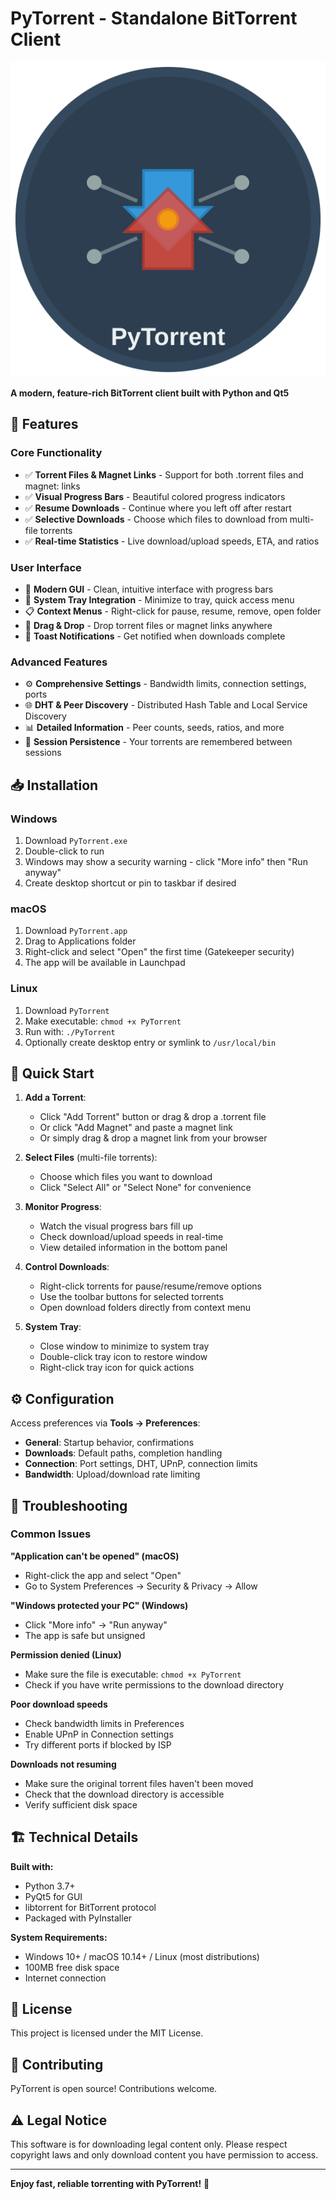 # PyTorrent - Standalone BitTorrent Client

![PyTorrent](icon.svg)

**A modern, feature-rich BitTorrent client built with Python and Qt5**

## 🚀 Features

### Core Functionality
- ✅ **Torrent Files & Magnet Links** - Support for both .torrent files and magnet: links
- ✅ **Visual Progress Bars** - Beautiful colored progress indicators
- ✅ **Resume Downloads** - Continue where you left off after restart
- ✅ **Selective Downloads** - Choose which files to download from multi-file torrents
- ✅ **Real-time Statistics** - Live download/upload speeds, ETA, and ratios

### User Interface
- 🎨 **Modern GUI** - Clean, intuitive interface with progress bars
- 🔄 **System Tray Integration** - Minimize to tray, quick access menu
- 📋 **Context Menus** - Right-click for pause, resume, remove, open folder
- 📁 **Drag & Drop** - Drop torrent files or magnet links anywhere
- 🔔 **Toast Notifications** - Get notified when downloads complete

### Advanced Features
- ⚙️ **Comprehensive Settings** - Bandwidth limits, connection settings, ports
- 🌐 **DHT & Peer Discovery** - Distributed Hash Table and Local Service Discovery
- 📊 **Detailed Information** - Peer counts, seeds, ratios, and more
- 💾 **Session Persistence** - Your torrents are remembered between sessions

## 📥 Installation

### Windows
1. Download `PyTorrent.exe`
2. Double-click to run
3. Windows may show a security warning - click "More info" then "Run anyway"
4. Create desktop shortcut or pin to taskbar if desired

### macOS
1. Download `PyTorrent.app`
2. Drag to Applications folder
3. Right-click and select "Open" the first time (Gatekeeper security)
4. The app will be available in Launchpad

### Linux
1. Download `PyTorrent`
2. Make executable: `chmod +x PyTorrent`
3. Run with: `./PyTorrent`
4. Optionally create desktop entry or symlink to `/usr/local/bin`

## 🎯 Quick Start

1. **Add a Torrent**:
   - Click "Add Torrent" button or drag & drop a .torrent file
   - Or click "Add Magnet" and paste a magnet link
   - Or simply drag & drop a magnet link from your browser

2. **Select Files** (multi-file torrents):
   - Choose which files you want to download
   - Click "Select All" or "Select None" for convenience

3. **Monitor Progress**:
   - Watch the visual progress bars fill up
   - Check download/upload speeds in real-time
   - View detailed information in the bottom panel

4. **Control Downloads**:
   - Right-click torrents for pause/resume/remove options
   - Use the toolbar buttons for selected torrents
   - Open download folders directly from context menu

5. **System Tray**:
   - Close window to minimize to system tray
   - Double-click tray icon to restore window
   - Right-click tray icon for quick actions

## ⚙️ Configuration

Access preferences via **Tools → Preferences**:

- **General**: Startup behavior, confirmations
- **Downloads**: Default paths, completion handling
- **Connection**: Port settings, DHT, UPnP, connection limits
- **Bandwidth**: Upload/download rate limiting

## 🔧 Troubleshooting

### Common Issues

**"Application can't be opened" (macOS)**
- Right-click the app and select "Open"
- Go to System Preferences → Security & Privacy → Allow

**"Windows protected your PC" (Windows)**
- Click "More info" → "Run anyway"
- The app is safe but unsigned

**Permission denied (Linux)**
- Make sure the file is executable: `chmod +x PyTorrent`
- Check if you have write permissions to the download directory

**Poor download speeds**
- Check bandwidth limits in Preferences
- Enable UPnP in Connection settings
- Try different ports if blocked by ISP

**Downloads not resuming**
- Make sure the original torrent files haven't been moved
- Check that the download directory is accessible
- Verify sufficient disk space

## 🏗️ Technical Details

**Built with:**
- Python 3.7+
- PyQt5 for GUI
- libtorrent for BitTorrent protocol
- Packaged with PyInstaller

**System Requirements:**
- Windows 10+ / macOS 10.14+ / Linux (most distributions)
- 100MB free disk space
- Internet connection

## 📜 License

This project is licensed under the MIT License.

## 🤝 Contributing

PyTorrent is open source! Contributions welcome.

## ⚠️ Legal Notice

This software is for downloading legal content only. Please respect copyright laws and only download content you have permission to access.

---

**Enjoy fast, reliable torrenting with PyTorrent!** 🎉